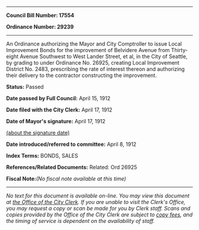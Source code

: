 

********

**Council Bill Number: 17554**
   
**Ordinance Number: 29239**
********

 An Ordinance authorizing the Mayor and City Comptroller to issue Local Improvement Bonds for the improvement of Belvidere Avenue from Thirty-eight Avenue Southwest to West Lander Street, et al, in the City of Seattle, by grading to under Ordinance No. 26925, creating Local Improvement District No. 2483, prescribing the rate of interest thereon and authorizing their delivery to the contractor constructing the improvement.

**Status:** Passed
   
**Date passed by Full Council:** April 15, 1912
   
**Date filed with the City Clerk:** April 17, 1912
   
**Date of Mayor's signature:** April 17, 1912
   
[(about the signature date)](/~public/approvaldate.htm)
   
   
   
**Date introduced/referred to committee:** April 8, 1912
   
   
**Index Terms:** BONDS, SALES

**References/Related Documents:** Related: Ord 26925

**Fiscal Note:**_(No fiscal note available at this time)_
********

_No text for this document is available on-line. You may view this document at [the Office of the City Clerk](http://www.seattle.gov/leg/clerk/contactUs.htm). If you are unable to visit the Clerk's Office, you may request a copy or scan be made for you by Clerk staff. Scans and copies provided by the Office of the City Clerk are subject to [copy fees](http://clerk.seattle.gov/~public/clerkfees.htm), and the timing of service is dependent on the availability of staff._

